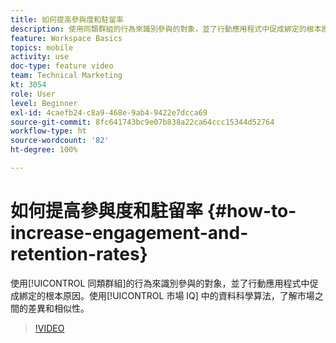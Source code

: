 ```yaml
---
title: 如何提高參與度和駐留率
description: 使用同類群組的行為來識別參與的對象，並了行動應用程式中促成綁定的根本原因。使用市場 IQ 中的資料科學算法，了解市場之間的差異和相似性。
feature: Workspace Basics
topics: mobile
activity: use
doc-type: feature video
team: Technical Marketing
kt: 3054
role: User
level: Beginner
exl-id: 4caefb24-c8a9-468e-9ab4-9422e7dcca69
source-git-commit: 8fc641743bc9e07b838a22ca64ccc15344d52764
workflow-type: ht
source-wordcount: '82'
ht-degree: 100%

---
```


# 如何提高參與度和駐留率 {#how-to-increase-engagement-and-retention-rates}

使用[!UICONTROL 同類群組]的行為來識別參與的對象，並了行動應用程式中促成綁定的根本原因。使用[!UICONTROL 市場 IQ] 中的資料科學算法，了解市場之間的差異和相似性。

>[!VIDEO](https://video.tv.adobe.com/v/27825/?quality=12&learn=on)

